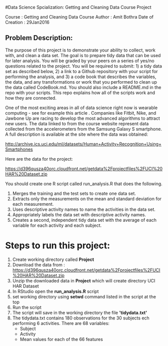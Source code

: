 #Data Science Spcialization: Getting and Cleaning Data Course Project

Course : Getting and Cleaning Data Course
Author : Amit Bothra
Date of Creation : 29Jan2016

## Problem Description:

The purpose of this project is to demonstrate your ability to collect, work with, and clean a data set. The goal is to prepare tidy data that can be used for later analysis. You will be graded by your peers on a series of yes/no questions related to the project. You will be required to submit: 1) a tidy data set as described below, 2) a link to a Github repository with your script for performing the analysis, and 3) a code book that describes the variables, the data, and any transformations or work that you performed to clean up the data called CodeBook.md. You should also include a README.md in the repo with your scripts. This repo explains how all of the scripts work and how they are connected.  

One of the most exciting areas in all of data science right now is wearable computing - see for example this article . Companies like Fitbit, Nike, and Jawbone Up are racing to develop the most advanced algorithms to attract new users. The data linked to from the course website represent data collected from the accelerometers from the Samsung Galaxy S smartphone. A full description is available at the site where the data was obtained: 

http://archive.ics.uci.edu/ml/datasets/Human+Activity+Recognition+Using+Smartphones 

Here are the data for the project: 

https://d396qusza40orc.cloudfront.net/getdata%2Fprojectfiles%2FUCI%20HAR%20Dataset.zip 

You should create one R script called run_analysis.R that does the following.

1. Merges the training and the test sets to create one data set.
2. Extracts only the measurements on the mean and standard deviation for each measurement.
3. Uses descriptive activity names to name the activities in the data set.
4. Appropriately labels the data set with descriptive activity names.
5. Creates a second, independent tidy data set with the average of each variable for each activity and each subject.


# Steps to run this project:

1. Create working directory called **Project**
2. Download the data from :
    https://d396qusza40orc.cloudfront.net/getdata%2Fprojectfiles%2FUCI%20HAR%20Dataset.zip
3. Unzip  the downloaded data in **Project** which will create directory UCI HAR Dataset 
3. In RStudio open the **run_analysis.R** script
4. set working directory using **setwd** command listed in the script at the top
5. Run the script
6. The script will save in the working directory the file **'tidydata.txt'**
7. The tidydata.txt contains 180 observations for the 30 subjects ech performing 6 activities. There are 68 variables:
    * Subject
    * Activity
    * Mean values for each of the 66 features
